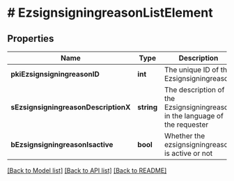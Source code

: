 # # EzsignsigningreasonListElement

## Properties

Name | Type | Description | Notes
------------ | ------------- | ------------- | -------------
**pkiEzsignsigningreasonID** | **int** | The unique ID of the Ezsignsigningreason |
**sEzsignsigningreasonDescriptionX** | **string** | The description of the Ezsignsigningreason in the language of the requester |
**bEzsignsigningreasonIsactive** | **bool** | Whether the ezsignsigningreason is active or not |

[[Back to Model list]](../../README.md#models) [[Back to API list]](../../README.md#endpoints) [[Back to README]](../../README.md)
